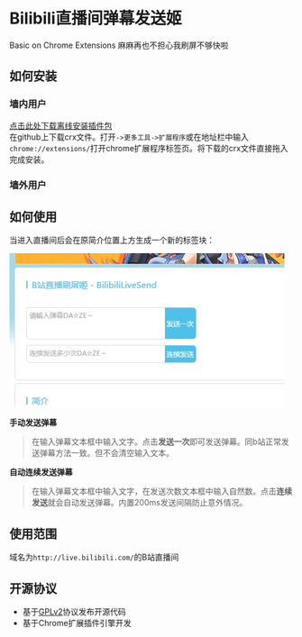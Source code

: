 # Bilibili直播间弹幕发送姬 #

Basic on Chrome Extensions
麻麻再也不担心我刷屏不够快啦

## 如何安装 ##

### 墙内用户 ###
[点击此处下载离线安装插件包](https://github.com/moonrailgun/BilibiliLiveSend/releases/download/0.0.1/BilibiliLiveSend.crx)  
在github上下载crx文件。打开`->更多工具->扩展程序`或在地址栏中输入`chrome://extensions/`打开chrome扩展程序标签页。将下载的crx文件直接拖入完成安装。

### 墙外用户 ###

## 如何使用 ##
当进入直播间后会在原简介位置上方生成一个新的标签块：

![](./doc/01.jpg)

**手动发送弹幕**
> 在输入弹幕文本框中输入文字。点击**发送一次**即可发送弹幕。同b站正常发送弹幕方法一致。但不会清空输入文本。

**自动连续发送弹幕**
> 在输入弹幕文本框中输入文字，在发送次数文本框中输入自然数。点击**连续发送**就会自动发送弹幕。内置200ms发送间隔防止意外情况。

## 使用范围 ##
域名为`http://live.bilibili.com/`的B站直播间

## 开源协议 ##
- 基于[GPLv2](./LICENSE)协议发布开源代码
- 基于Chrome扩展插件引擎开发